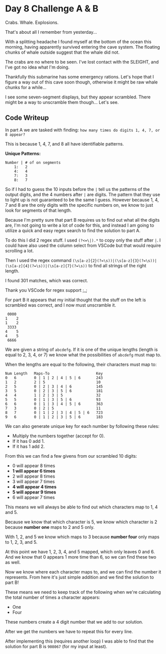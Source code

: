 # Day 8 Challenge A & B

Crabs. Whale. Explosions.

That's about all I remember from yesterday...

With a splitting headache I found myself at the bottom of the ocean this morning, having apparently survived entering the cave system. The floating chunks of whale outside suggest that the whale did not.

The crabs are no where to be seen. I've lost contact with the SLEIGHT, and I've got no idea what I'm doing.

Thankfully this submarine has some emergency rations. Let's hope that I figure a way out of this cave soon though, otherwise it might be raw whale chunks for a while...

I see some seven-segment displays, but they appear scrambled. There might be a way to unscramble them though... Let's see.

## **Code Writeup**

In part A we are tasked with finding: `how many times do digits 1, 4, 7, or 8 appear?`

This is because 1, 4, 7, and 8 all have identifiable patterns.

**Unique Patterns:**

```text
Number | # of on segments
    1:   2
    4:   4
    7:   3
    8:   7
```

So if I had to guess the 10 inputs before the `|` tell us the patterns of the output digits, and the 4 numbers after `|` are digits. The pattern that they use to light up is not guaranteed to be the same I guess. However because 1, 4, 7 and 8 are the only digits with the specific numbers on, we know to just look for segments of that length.

Because I'm pretty sure that part B requires us to find out what all the digits are, I'm not going to write a lot of code for this, and instead I am going to utilize a quick and easy regex search to find the solution to part A.

To do this I did 2 regex stuff. I used `(?<=\|).*` to copy only the stuff after `|`. I could have also used the column select from VSCode but that would require scrolling a lot.

Then I used the regex command `(\s[a-z]{2}(?=\s))|(\s[a-z]{3}(?=\s))|(\s[a-z]{4}(?=\s))|(\s[a-z]{7}(?=\s))` to find all strings of the right length.

I found 301 matches, which was correct.

Thank you VSCode for regex support ;_;

For part B it appears that my initial thought that the stuff on the left is scrambled was correct, and I now must unscramble it.

```text
 0000
1    2
1    2
 3333
4    5
4    5
 6666
```

We are given a string of `abcdefg`. If it is one of the unique lengths (length is equal to 2, 3, 4, or 7) we know what the possibilities of `abcdefg` must map to.

When the lengths are equal to the following, their characters must map to:

```text
Num Length   Maps-To                     Key
0   6        0 | 1 | 2 | 4 | 5 | 6       243
1   2        2 | 5                       10
2   5        0 | 2 | 3 | 4 | 6           145
3   5        0 | 2 | 3 | 5 | 6           181
4   4        1 | 2 | 3 | 5               32
5   5        0 | 1 | 3 | 5 | 6           93
6   6        0 | 1 | 3 | 4 | 5 | 6       363
7   3        0 | 2 | 5                   11
8   7        0 | 1 | 2 | 3 | 4 | 5 | 6   723
9   6        0 | 1 | 2 | 3 | 5 | 6       183
```

We can also generate unique key for each number by following these rules:

- Multiply the numbers together (accept for 0).
- If it has 0 add 1.
- If it has 1 add 2.

From this we can find a few givens from our scrambled 10 digits:

- 0 will appear 8 times
- **1 will appear 6 times**
- 2 will appear 8 times
- 3 will appear 7 times
- **4 will appear 4 times**
- **5 will appear 9 times**
- 6 will appear 7 times

This means we will always be able to find out which characters map to 1, 4 and 5.

Because we know that which character is 5, we know which character is 2 because **number one** maps to 2 and 5 only.

With 1, 2, and 5 we know which maps to 3 because **number four** only maps to 1, 2, 3, and 5.

At this point we have 1, 2, 3, 4, and 5 mapped, which only leaves 0 and 6. And we know that 0 appears 1 more time than 6, so we can find these two as well.

Now we know where each character maps to, and we can find the number it represents. From here it's just simple addition and we find the solution to part B!

These means we need to keep track of the following when we're calculating the total number of times a character appears:

- One
- Four

These numbers create a 4 digit number that we add to our solution.

After we get the numbers we have to repeat this for every line.

After implementing this (requires another loop) I was able to find that the solution for part B is `908067` (for my input at least).
